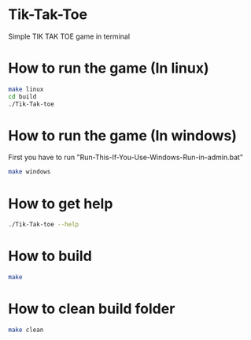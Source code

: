 # Tik-Tak-Toe
Simple TIK TAK TOE game in terminal

# How to run the game (In linux)
```sh
make linux
cd build
./Tik-Tak-toe
```

# How to run the game (In windows)
First you have to run "Run-This-If-You-Use-Windows-Run-in-admin.bat" 

```sh
make windows
```

# How to get help
```sh
./Tik-Tak-toe --help
```

# How to build
```sh
make
```

# How to clean build folder
```sh
make clean
```


